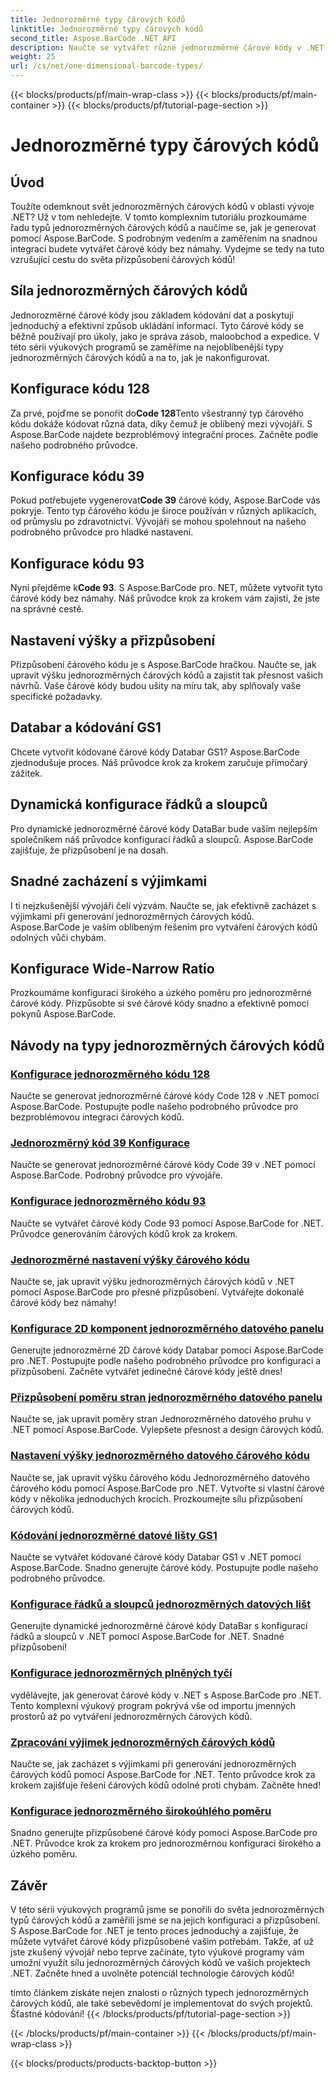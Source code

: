 ```yaml
---
title: Jednorozměrné typy čárových kódů
linktitle: Jednorozměrné typy čárových kódů
second_title: Aspose.BarCode .NET API
description: Naučte se vytvářet různé jednorozměrné čárové kódy v .NET pomocí Aspose.BarCode. Návody krok za krokem pro generování a přizpůsobení čárových kódů.
weight: 25
url: /cs/net/one-dimensional-barcode-types/
---
```


{{< blocks/products/pf/main-wrap-class >}}
{{< blocks/products/pf/main-container >}}
{{< blocks/products/pf/tutorial-page-section >}}

# Jednorozměrné typy čárových kódů


## Úvod

Toužíte odemknout svět jednorozměrných čárových kódů v oblasti vývoje .NET? Už v tom nehledejte. V tomto komplexním tutoriálu prozkoumáme řadu typů jednorozměrných čárových kódů a naučíme se, jak je generovat pomocí Aspose.BarCode. S podrobným vedením a zaměřením na snadnou integraci budete vytvářet čárové kódy bez námahy. Vydejme se tedy na tuto vzrušující cestu do světa přizpůsobení čárových kódů!

## Síla jednorozměrných čárových kódů

Jednorozměrné čárové kódy jsou základem kódování dat a poskytují jednoduchý a efektivní způsob ukládání informací. Tyto čárové kódy se běžně používají pro úkoly, jako je správa zásob, maloobchod a expedice. V této sérii výukových programů se zaměříme na nejoblíbenější typy jednorozměrných čárových kódů a na to, jak je nakonfigurovat.

## Konfigurace kódu 128

 Za prvé, pojďme se ponořit do**Code 128**Tento všestranný typ čárového kódu dokáže kódovat různá data, díky čemuž je oblíbený mezi vývojáři. S Aspose.BarCode najdete bezproblémový integrační proces. Začněte podle našeho podrobného průvodce.

## Konfigurace kódu 39

 Pokud potřebujete vygenerovat**Code 39** čárové kódy, Aspose.BarCode vás pokryje. Tento typ čárového kódu je široce používán v různých aplikacích, od průmyslu po zdravotnictví. Vývojáři se mohou spolehnout na našeho podrobného průvodce pro hladké nastavení.

## Konfigurace kódu 93

 Nyní přejděme k**Code 93**. S Aspose.BarCode pro. NET, můžete vytvořit tyto čárové kódy bez námahy. Náš průvodce krok za krokem vám zajistí, že jste na správné cestě.

## Nastavení výšky a přizpůsobení

Přizpůsobení čárového kódu je s Aspose.BarCode hračkou. Naučte se, jak upravit výšku jednorozměrných čárových kódů a zajistit tak přesnost vašich návrhů. Vaše čárové kódy budou ušity na míru tak, aby splňovaly vaše specifické požadavky.

## Databar a kódování GS1

Chcete vytvořit kódované čárové kódy Databar GS1? Aspose.BarCode zjednodušuje proces. Náš průvodce krok za krokem zaručuje přímočarý zážitek.

## Dynamická konfigurace řádků a sloupců

Pro dynamické jednorozměrné čárové kódy DataBar bude vaším nejlepším společníkem náš průvodce konfigurací řádků a sloupců. Aspose.BarCode zajišťuje, že přizpůsobení je na dosah.

## Snadné zacházení s výjimkami

I ti nejzkušenější vývojáři čelí výzvám. Naučte se, jak efektivně zacházet s výjimkami při generování jednorozměrných čárových kódů. Aspose.BarCode je vaším oblíbeným řešením pro vytváření čárových kódů odolných vůči chybám.

## Konfigurace Wide-Narrow Ratio

Prozkoumáme konfiguraci širokého a úzkého poměru pro jednorozměrné čárové kódy. Přizpůsobte si své čárové kódy snadno a efektivně pomocí pokynů Aspose.BarCode.
## Návody na typy jednorozměrných čárových kódů
### [Konfigurace jednorozměrného kódu 128](./one-dimensional-code-128-configuration/)
Naučte se generovat jednorozměrné čárové kódy Code 128 v .NET pomocí Aspose.BarCode. Postupujte podle našeho podrobného průvodce pro bezproblémovou integraci čárových kódů.
### [Jednorozměrný kód 39 Konfigurace](./one-dimensional-code-39-configuration/)
Naučte se generovat jednorozměrné čárové kódy Code 39 v .NET pomocí Aspose.BarCode. Podrobný průvodce pro vývojáře.
### [Konfigurace jednorozměrného kódu 93](./one-dimensional-code-93-configuration/)
Naučte se vytvářet čárové kódy Code 93 pomocí Aspose.BarCode for .NET. Průvodce generováním čárových kódů krok za krokem.
### [Jednorozměrné nastavení výšky čárového kódu](./one-dimensional-barcode-height-adjustment/)
Naučte se, jak upravit výšku jednorozměrných čárových kódů v .NET pomocí Aspose.BarCode pro přesné přizpůsobení. Vytvářejte dokonalé čárové kódy bez námahy!
### [Konfigurace 2D komponent jednorozměrného datového panelu](./one-dimensional-databar-2d-component-configuration/)
Generujte jednorozměrné 2D čárové kódy Databar pomocí Aspose.BarCode pro .NET. Postupujte podle našeho podrobného průvodce pro konfiguraci a přizpůsobení. Začněte vytvářet jedinečné čárové kódy ještě dnes!
### [Přizpůsobení poměru stran jednorozměrného datového panelu](./one-dimensional-databar-aspect-ratio-customization/)
Naučte se, jak upravit poměry stran Jednorozměrného datového pruhu v .NET pomocí Aspose.BarCode. Vylepšete přesnost a design čárových kódů.
### [Nastavení výšky jednorozměrného datového čárového kódu](./one-dimensional-databar-barcode-height-adjustment/)
Naučte se, jak upravit výšku čárového kódu Jednorozměrného datového čárového kódu pomocí Aspose.BarCode pro .NET. Vytvořte si vlastní čárové kódy v několika jednoduchých krocích. Prozkoumejte sílu přizpůsobení čárových kódů.
### [Kódování jednorozměrné datové lišty GS1](./one-dimensional-databar-gs1-encoding/)
Naučte se vytvářet kódované čárové kódy Databar GS1 v .NET pomocí Aspose.BarCode. Snadno generujte čárové kódy. Postupujte podle našeho podrobného průvodce.
### [Konfigurace řádků a sloupců jednorozměrných datových lišt](./one-dimensional-databar-row-column-configuration/)
Generujte dynamické jednorozměrné čárové kódy DataBar s konfigurací řádků a sloupců v .NET pomocí Aspose.BarCode for .NET. Snadné přizpůsobení!
### [Konfigurace jednorozměrných plněných tyčí](./one-dimensional-filled-bars-configuration/)
vydělávejte, jak generovat čárové kódy v .NET s Aspose.BarCode pro .NET. Tento komplexní výukový program pokrývá vše od importu jmenných prostorů až po vytváření jednorozměrných čárových kódů. 
### [Zpracování výjimek jednorozměrných čárových kódů](./one-dimensional-barcode-exception-handling/)
Naučte se, jak zacházet s výjimkami při generování jednorozměrných čárových kódů pomocí Aspose.BarCode for .NET. Tento průvodce krok za krokem zajišťuje řešení čárových kódů odolné proti chybám. Začněte hned!
### [Konfigurace jednorozměrného širokoúhlého poměru](./one-dimensional-wide-narrow-ratio-configuration/)
Snadno generujte přizpůsobené čárové kódy pomocí Aspose.BarCode pro .NET. Průvodce krok za krokem pro jednorozměrnou konfiguraci širokého a úzkého poměru.

## Závěr

V této sérii výukových programů jsme se ponořili do světa jednorozměrných typů čárových kódů a zaměřili jsme se na jejich konfiguraci a přizpůsobení. S Aspose.BarCode for .NET je tento proces jednoduchý a zajišťuje, že můžete vytvářet čárové kódy přizpůsobené vašim potřebám. Takže, ať už jste zkušený vývojář nebo teprve začínáte, tyto výukové programy vám umožní využít sílu jednorozměrných čárových kódů ve vašich projektech .NET. Začněte hned a uvolněte potenciál technologie čárových kódů!

tímto článkem získáte nejen znalosti o různých typech jednorozměrných čárových kódů, ale také sebevědomí je implementovat do svých projektů. Šťastné kódování!
{{< /blocks/products/pf/tutorial-page-section >}}

{{< /blocks/products/pf/main-container >}}
{{< /blocks/products/pf/main-wrap-class >}}

{{< blocks/products/products-backtop-button >}}
